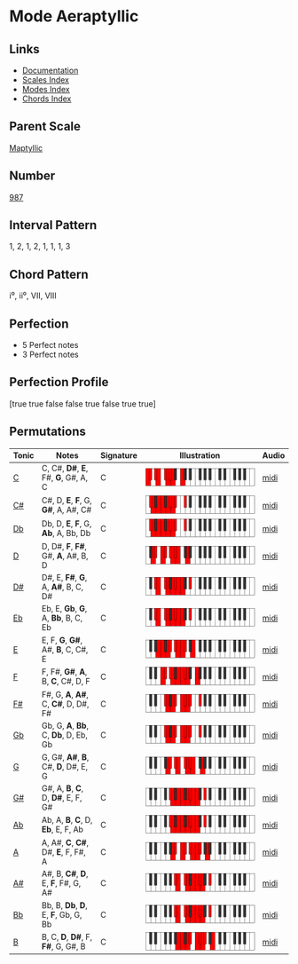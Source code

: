 # Mode Aeraptyllic

## Links

- [Documentation](README.md)
- [Scales Index](Scales.md)
- [Modes Index](Modes.md)
- [Chords Index](Chords.md)

## Parent Scale

[Maptyllic](ScaleMaptyllic.md)

## Number

[987](https://ianring.com/musictheory/scales/987)

## Interval Pattern

1, 2, 1, 2, 1, 1, 1, 3

## Chord Pattern

i⁰, ii⁰, VII, VIII

## Perfection

- 5 Perfect notes
- 3 Perfect notes

## Perfection Profile

[true true false false true false true true]

## Permutations

| Tonic | Notes | Signature | Illustration | Audio |
|-------|-------|-----------|--------------|-------|
| [C](ModeCNaturalAeraptyllic.md) | C, C#, **D#**, **E**, F#, **G**, G#, A, C | C | ![CNaturalAeraptyllic](ModeCNaturalAeraptyllic.png) | [midi](https://github.com/edipermadi/music/blob/main/docs/ModeCNaturalAeraptyllic.mid?raw=true) |
| [C#](ModeCSharpAeraptyllic.md) | C#, D, **E**, **F**, G, **G#**, A, A#, C# | C | ![CSharpAeraptyllic](ModeCSharpAeraptyllic.png) | [midi](https://github.com/edipermadi/music/blob/main/docs/ModeCSharpAeraptyllic.mid?raw=true) |
| [Db](ModeDFlatAeraptyllic.md) | Db, D, **E**, **F**, G, **Ab**, A, Bb, Db | C | ![DFlatAeraptyllic](ModeDFlatAeraptyllic.png) | [midi](https://github.com/edipermadi/music/blob/main/docs/ModeDFlatAeraptyllic.mid?raw=true) |
| [D](ModeDNaturalAeraptyllic.md) | D, D#, **F**, **F#**, G#, **A**, A#, B, D | C | ![DNaturalAeraptyllic](ModeDNaturalAeraptyllic.png) | [midi](https://github.com/edipermadi/music/blob/main/docs/ModeDNaturalAeraptyllic.mid?raw=true) |
| [D#](ModeDSharpAeraptyllic.md) | D#, E, **F#**, **G**, A, **A#**, B, C, D# | C | ![DSharpAeraptyllic](ModeDSharpAeraptyllic.png) | [midi](https://github.com/edipermadi/music/blob/main/docs/ModeDSharpAeraptyllic.mid?raw=true) |
| [Eb](ModeEFlatAeraptyllic.md) | Eb, E, **Gb**, **G**, A, **Bb**, B, C, Eb | C | ![EFlatAeraptyllic](ModeEFlatAeraptyllic.png) | [midi](https://github.com/edipermadi/music/blob/main/docs/ModeEFlatAeraptyllic.mid?raw=true) |
| [E](ModeENaturalAeraptyllic.md) | E, F, **G**, **G#**, A#, **B**, C, C#, E | C | ![ENaturalAeraptyllic](ModeENaturalAeraptyllic.png) | [midi](https://github.com/edipermadi/music/blob/main/docs/ModeENaturalAeraptyllic.mid?raw=true) |
| [F](ModeFNaturalAeraptyllic.md) | F, F#, **G#**, **A**, B, **C**, C#, D, F | C | ![FNaturalAeraptyllic](ModeFNaturalAeraptyllic.png) | [midi](https://github.com/edipermadi/music/blob/main/docs/ModeFNaturalAeraptyllic.mid?raw=true) |
| [F#](ModeFSharpAeraptyllic.md) | F#, G, **A**, **A#**, C, **C#**, D, D#, F# | C | ![FSharpAeraptyllic](ModeFSharpAeraptyllic.png) | [midi](https://github.com/edipermadi/music/blob/main/docs/ModeFSharpAeraptyllic.mid?raw=true) |
| [Gb](ModeGFlatAeraptyllic.md) | Gb, G, **A**, **Bb**, C, **Db**, D, Eb, Gb | C | ![GFlatAeraptyllic](ModeGFlatAeraptyllic.png) | [midi](https://github.com/edipermadi/music/blob/main/docs/ModeGFlatAeraptyllic.mid?raw=true) |
| [G](ModeGNaturalAeraptyllic.md) | G, G#, **A#**, **B**, C#, **D**, D#, E, G | C | ![GNaturalAeraptyllic](ModeGNaturalAeraptyllic.png) | [midi](https://github.com/edipermadi/music/blob/main/docs/ModeGNaturalAeraptyllic.mid?raw=true) |
| [G#](ModeGSharpAeraptyllic.md) | G#, A, **B**, **C**, D, **D#**, E, F, G# | C | ![GSharpAeraptyllic](ModeGSharpAeraptyllic.png) | [midi](https://github.com/edipermadi/music/blob/main/docs/ModeGSharpAeraptyllic.mid?raw=true) |
| [Ab](ModeAFlatAeraptyllic.md) | Ab, A, **B**, **C**, D, **Eb**, E, F, Ab | C | ![AFlatAeraptyllic](ModeAFlatAeraptyllic.png) | [midi](https://github.com/edipermadi/music/blob/main/docs/ModeAFlatAeraptyllic.mid?raw=true) |
| [A](ModeANaturalAeraptyllic.md) | A, A#, **C**, **C#**, D#, **E**, F, F#, A | C | ![ANaturalAeraptyllic](ModeANaturalAeraptyllic.png) | [midi](https://github.com/edipermadi/music/blob/main/docs/ModeANaturalAeraptyllic.mid?raw=true) |
| [A#](ModeASharpAeraptyllic.md) | A#, B, **C#**, **D**, E, **F**, F#, G, A# | C | ![ASharpAeraptyllic](ModeASharpAeraptyllic.png) | [midi](https://github.com/edipermadi/music/blob/main/docs/ModeASharpAeraptyllic.mid?raw=true) |
| [Bb](ModeBFlatAeraptyllic.md) | Bb, B, **Db**, **D**, E, **F**, Gb, G, Bb | C | ![BFlatAeraptyllic](ModeBFlatAeraptyllic.png) | [midi](https://github.com/edipermadi/music/blob/main/docs/ModeBFlatAeraptyllic.mid?raw=true) |
| [B](ModeBNaturalAeraptyllic.md) | B, C, **D**, **D#**, F, **F#**, G, G#, B | C | ![BNaturalAeraptyllic](ModeBNaturalAeraptyllic.png) | [midi](https://github.com/edipermadi/music/blob/main/docs/ModeBNaturalAeraptyllic.mid?raw=true) |
